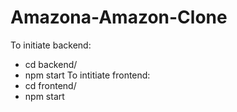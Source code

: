 # Amazona-Amazon-Clone

To initiate backend: 
* cd backend/
* npm start 
To intitiate frontend:
* cd frontend/
* npm start
